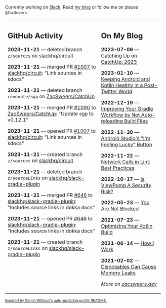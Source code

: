 Currently working on [Slack](https://slack.com/). Read [my blog](https://zacsweers.dev/) or follow me on places `@ZacSweers`.

<table><tr><td valign="top" width="60%">

## GitHub Activity
<!-- githubActivity starts -->
**2023-11-21** — deleted branch `z/sources` on [slackhq/circuit](https://github.com/slackhq/circuit)

**2023-11-21** — merged PR [#1007](https://github.com/slackhq/circuit/pull/1007) to [slackhq/circuit](https://github.com/slackhq/circuit): "Link sources in kdocs"

**2023-11-21** — deleted branch `renovate/sgp` on [ZacSweers/CatchUp](https://github.com/ZacSweers/CatchUp)

**2023-11-21** — merged PR [#1090](https://github.com/ZacSweers/CatchUp/pull/1090) to [ZacSweers/CatchUp](https://github.com/ZacSweers/CatchUp): "Update sgp to v0.12.1"

**2023-11-21** — opened PR [#1007](https://github.com/slackhq/circuit/pull/1007) to [slackhq/circuit](https://github.com/slackhq/circuit): "Link sources in kdocs"

**2023-11-21** — created branch `z/sources` on [slackhq/circuit](https://github.com/slackhq/circuit)

**2023-11-21** — deleted branch `z/sourceLInks` on [slackhq/slack-gradle-plugin](https://github.com/slackhq/slack-gradle-plugin)

**2023-11-21** — merged PR [#646](https://github.com/slackhq/slack-gradle-plugin/pull/646) to [slackhq/slack-gradle-plugin](https://github.com/slackhq/slack-gradle-plugin): "Includes source links in dokka docs"

**2023-11-21** — opened PR [#646](https://github.com/slackhq/slack-gradle-plugin/pull/646) to [slackhq/slack-gradle-plugin](https://github.com/slackhq/slack-gradle-plugin): "Includes source links in dokka docs"

**2023-11-21** — created branch `z/sourceLInks` on [slackhq/slack-gradle-plugin](https://github.com/slackhq/slack-gradle-plugin)
<!-- githubActivity ends -->
</td><td valign="top" width="40%">

## On My Blog
<!-- blog starts -->
**2023-07-09** — [Catching Up on CatchUp: 2023](https://www.zacsweers.dev/catching-up-on-catchup-2023/)

**2023-01-10** — [Keeping Android and Kotlin Healthy in a Post-Twitter World](https://www.zacsweers.dev/keeping-android-healthy/)

**2022-12-19** — [Improving Your Gradle Workflow by Not Auto-reloading Build Files](https://www.zacsweers.dev/improving-your-workflow-by-not-auto-reloading-build-files/)

**2022-11-30** — [Android Studio's "I'm Feeling Lucky" Button](https://www.zacsweers.dev/android-studios-im-feeling-lucky-button/)

**2022-11-22** — [Network Calls in Lint: Best Practices](https://www.zacsweers.dev/network-calls-in-lint-best-practices/)

**2022-10-17** — [Is ViewPump A Security Risk?](https://www.zacsweers.dev/is-viewpump-a-security-risk/)

**2022-05-23** — [You Are Not Blocked](https://www.zacsweers.dev/you-are-not-blocked/)

**2021-07-23** — [Optimizing Your Kotlin Build](https://www.zacsweers.dev/optimizing-your-kotlin-build/)

**2021-06-14** — [How I Work](https://www.zacsweers.dev/how-i-work/)

**2021-02-02** — [Disposables Can Cause Memory Leaks](https://www.zacsweers.dev/disposables-can-cause-memory-leaks/)
<!-- blog ends -->
_More on [zacsweers.dev](https://zacsweers.dev/)_
</td></tr></table>

<sub><a href="https://simonwillison.net/2020/Jul/10/self-updating-profile-readme/">Inspired by Simon Willison's auto-updating profile README.</a></sub>